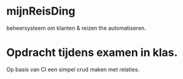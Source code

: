 # mijnReisDing
beheersysteem om klanten &amp; reizen the automatiseren.

# Opdracht tijdens examen in klas.
Op basis van CI een simpel crud maken met relaties.
